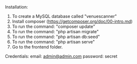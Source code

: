 Installation:

1. To create a MySQL database called "venuescanner"
2. Install composer (https://getcomposer.org/doc/00-intro.md)
3. To run the command: "composer update"
4. To run the command: "php artisan migrate"
4. To run the command: "php artisan db:seed"
5. To run the command: "php artisan serve"
6. Go to the frontend folder.

Credentials:
email: admin@admin.com
password: secret
